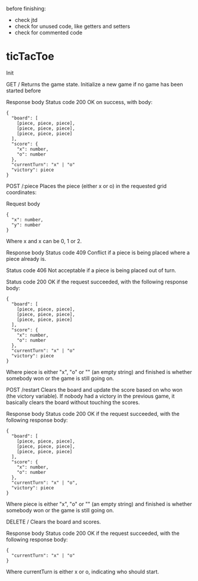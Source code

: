 before finishing:
- check jtd
- check for unused code, like getters and setters
- check for commented code

# ticTacToe

Init

GET /
Returns the game state. Initialize a new game if no game has been started before

Response body
Status code 200 OK on success, with body:

    {
      "board": [
        [piece, piece, piece],
        [piece, piece, piece],
        [piece, piece, piece]
      ],
      "score": {
        "x": number,
        "o": number
      },
      "currentTurn": "x" | "o"
      "victory": piece
    }

POST /:piece
Places the piece (either x or o) in the requested grid coordinates:

Request body

    {
      "x": number,
      "y": number
    }

Where x and x can be 0, 1 or 2.

Response body
Status code 409 Conflict if a piece is being placed where a piece already is.

Status code 406 Not acceptable if a piece is being placed out of turn.

Status code 200 OK if the request succeeded, with the following response body:

    {
      "board": [
        [piece, piece, piece],
        [piece, piece, piece],
        [piece, piece, piece]
      ],
      "score": {
        "x": number,
        "o": number
      },
      "currentTurn": "x" | "o"
      "victory": piece
    }

Where piece is either "x", "o" or "" (an empty string) and finished is whether somebody won or the game is still going on.

POST /restart
Clears the board and update the score based on who won (the victory variable). If nobody had a victory in the previous game, it basically clears the board without touching the scores.

Response body
Status code 200 OK if the request succeeded, with the following response body:

    {
      "board": [
        [piece, piece, piece],
        [piece, piece, piece],
        [piece, piece, piece]
      ],
      "score": {
        "x": number,
        "o": number
      },
      "currentTurn": "x" | "o",
      "victory": piece
    }

Where piece is either "x", "o" or "" (an empty string) and finished is whether somebody won or the game is still going on.

DELETE /
Clears the board and scores.

Response body
Status code 200 OK if the request succeeded, with the following response body:

    {
      "currentTurn": "x" | "o"
    }

Where currentTurn is either x or o, indicating who should start.